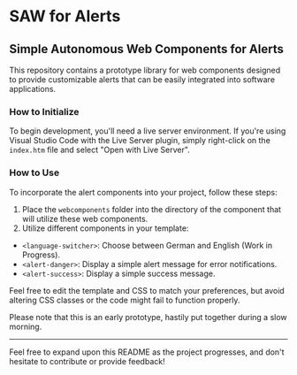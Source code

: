 # SAW for Alerts

## Simple Autonomous Web Components for Alerts

This repository contains a prototype library for web components designed to provide customizable alerts that can be easily integrated into software applications.

### How to Initialize

To begin development, you'll need a live server environment. If you're using Visual Studio Code with the Live Server plugin, simply right-click on the `index.htm` file and select "Open with Live Server".

### How to Use

To incorporate the alert components into your project, follow these steps:

1. Place the `webcomponents` folder into the directory of the component that will utilize these web components.
2. Utilize different components in your template:

- `<language-switcher>`: Choose between German and English (Work in Progress).
- `<alert-danger>`: Display a simple alert message for error notifications.
- `<alert-success>`: Display a simple success message.

Feel free to edit the template and CSS to match your preferences, but avoid altering CSS classes or the code might fail to function properly.

Please note that this is an early prototype, hastily put together during a slow morning.

---

Feel free to expand upon this README as the project progresses, and don't hesitate to contribute or provide feedback!
